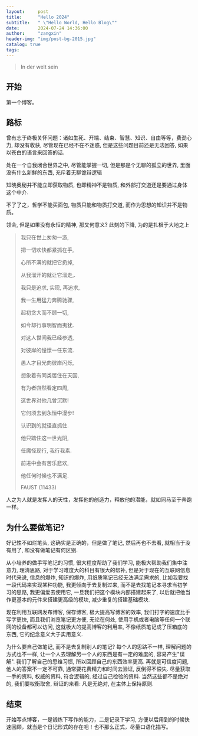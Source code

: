 ```yaml
---
layout:     post
title:      "Hello 2024"
subtitle:   " \"Hello World, Hello Blog\""
date:       2024-07-24 14:36:00
author:     "zangxin"
header-img: "img/post-bg-2015.jpg"
catalog: true
tags:
---
```


> In der welt sein

## 开始

第一个博客。

## 路标

曾有志于终极关怀问题：诸如生死、开端、结束、智慧、知识、自由等等，费劲心力, 却没有收获, 尽管现在已经不在不迷惑, 但是这些问题目前还是无法回答, 如果以苍白的语言来回答的话.

处在一个自我闭合世界之中, 尽管能掌握一切, 但是那是个无聊的孤立的世界, 里面没有什么新鲜的东西, 充斥着无聊诡辩逻辑

知晓奥秘并不能立即获取物质, 也即精神不是物质, 和外部打交道还是要通过身体这个中介.

不了了之，哲学不能买面包, 物质只能和物质打交道, 而作为思想的知识并不是物质。

领会, 但是如果没有永恒的精神, 那又何意义? 此刻的下降, 为的是扎根于大地之上

> 我只在世上匆匆一游,
>
> 把一切欢快都紧抓在手,
>
> 心所不满的就把它扔掉,
>
> 从我溜开的就让它溜走,.
>
> 我只是追求, 实现, 再追求,
>
> 我一生用猛力奔腾驰骤,
>
> 起初贪大而不顾一切,
>
> 如今却行事明智而夷犹.
>
> 对这人世间我已经参透,
>
> 对彼岸的憧憬一任东流.
>
> 愚人才目光向彼岸闪烁,
>
> 想象着有同类居住在天国,
>
> 有为者岿然看定四周,
>
> 这世界对他几曾沉默!
>
> 它何须去到永恒中漫步!
>
> 认识到的就径直抓住.
>
> 他只踏住这一世光阴,
>
> 任魔怪现行, 我行我素.
>
> 前进中会有苦乐悲欢,
>
> 他任何时候也不满足.
>
> FAUST (11433)

人之为人就是发挥人的天性，发挥他的创造力，释放他的潜能，就如同马至于奔跑一样。

## 为什么要做笔记?

好记性不如烂笔头, 这确实是正确的，但是做了笔记, 然后再也不去看, 就相当于没有用了, 和没有做笔记有何区别.

从小培养的做手写笔记的习惯, 很大程度帮助了我们学习, 能极大帮助我们集中注意力, 理清思路, 对于学习难度大的科目有很大的帮补, 但是对于现在的互联网信息时代来说, 信息的爆炸, 知识的爆炸, 用纸质笔记已经无法满足需求的, 比如我要找一段代码来实现某种功能, 我更倾向于去复制过来, 而不是去找笔记本寻求当初学习的思路, 我更偏爱去使用它, 一旦我们把这个模块内部搭建起来了, 以后就把他当作更基本的元件来搭建更高级的模块, 减少重复的搭建基础模块. 

现在利用互联网发布博客, 保存博客, 极大提高写博客的效率, 我们打字的速度比手写字更快, 而且我们浏览笔记更方便, 无论在何处, 使用手机或者电脑等任何一个联网的设备都可以访问, 这就极大的提高博客的利用率, 不像纸质笔记成了压箱底的东西, 它的纪念意义大于实用意义.

为什么要自己做笔记, 而不是去复制别人的笔记? 每个人的思路不一样, 理解问题的方式也不一样, 让一个人去理解另一个人的东西是有一定的难度的, 容易产生"误解". 我们了解自己的思维习惯, 所以回顾自己的东西效率更高. 再就是可信度问题, 他人的答案不一定不可靠, 通常要花费精力和时间去验证, 反倒得不偿失. 尽量获取一手的资料, 权威的资料, 符合逻辑的, 经过自己检验的资料. 当然这些都不是绝对的, 我们要权衡取舍, 辩证的来看: 凡是无绝对, 在主体上保持原则.

## 结束

开始写点博客，一是锻炼下写作的能力，二是记录下学习, 方便以后用到的时候快速回顾，就当是个日记形式的存在吧！也不那么正式，尽量口语化描写。